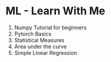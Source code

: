 # **ML - Learn With Me**

1. Numpy Tutorial for beginners
2. Pytorch Basics
3. Statistical Measures
4. Area under the curve
5. Simple Linear Regression
